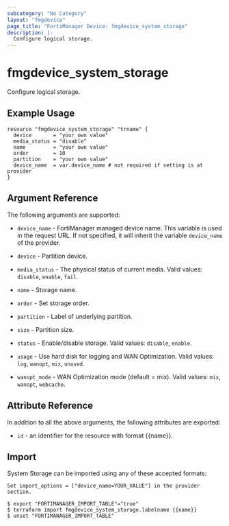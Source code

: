 ```yaml
---
subcategory: "No Category"
layout: "fmgdevice"
page_title: "FortiManager Device: fmgdevice_system_storage"
description: |-
  Configure logical storage.
---
```


# fmgdevice_system_storage
Configure logical storage.

## Example Usage

```hcl
resource "fmgdevice_system_storage" "trname" {
  device       = "your own value"
  media_status = "disable"
  name         = "your own value"
  order        = 10
  partition    = "your own value"
  device_name  = var.device_name # not required if setting is at provider
}
```

## Argument Reference


The following arguments are supported:

* `device_name` - FortiManager managed device name. This variable is used in the request URL. If not specified, it will inherit the variable `device_name` of the provider.

* `device` - Partition device.
* `media_status` - The physical status of current media. Valid values: `disable`, `enable`, `fail`.

* `name` - Storage name.
* `order` - Set storage order.
* `partition` - Label of underlying partition.
* `size` - Partition size.
* `status` - Enable/disable storage. Valid values: `disable`, `enable`.

* `usage` - Use hard disk for logging and WAN Optimization. Valid values: `log`, `wanopt`, `mix`, `unused`.

* `wanopt_mode` - WAN Optimization mode (default = mix). Valid values: `mix`, `wanopt`, `webcache`.



## Attribute Reference

In addition to all the above arguments, the following attributes are exported:
* `id` - an identifier for the resource with format {{name}}.

## Import

System Storage can be imported using any of these accepted formats:
```
Set import_options = ["device_name=YOUR_VALUE"] in the provider section.

$ export "FORTIMANAGER_IMPORT_TABLE"="true"
$ terraform import fmgdevice_system_storage.labelname {{name}}
$ unset "FORTIMANAGER_IMPORT_TABLE"
```

